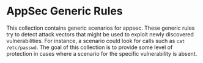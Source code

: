 # AppSec Generic Rules

This collection contains generic scenarios for appsec. These generic rules try to detect attack vectors that might be used to exploit newly discovered vulnerabilities. For instance, a scenario could look for calls such as `cat /etc/passwd`. The goal of this collection is to provide some level of protection in cases where a scenario for the specific vulnerability is absent.